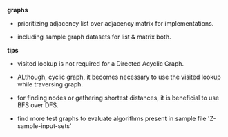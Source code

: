 __graphs__

* prioritizing adjacency list over adjacency matrix for implementations.

* including sample graph datasets for list & matrix both.

__tips__

* visited lookup is not required for a Directed Acyclic Graph.

* ALthough, cyclic graph, it becomes necessary to use the visited lookup while traversing graph.

* for finding nodes or gathering shortest distances, it is beneficial to use BFS over DFS.

* find more test graphs to evaluate algorithms present in sample file 'Z-sample-input-sets'